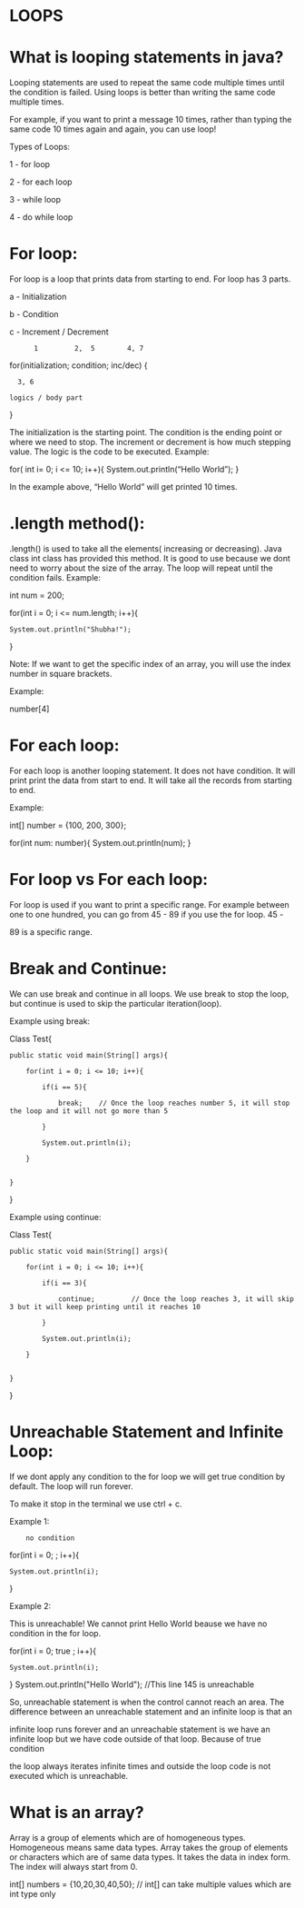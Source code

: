 # LOOPS


# What is looping statements in java?

  Looping statements are used to repeat the same code multiple times until the condition is failed. Using loops is better than writing the same code multiple times. 

For example, if you want to print a message 10 times, rather than typing the same code 10 times again and again, you can use loop!



Types of Loops:

   1 - for loop

   2 - for each loop

   3 - while loop

   4 - do while loop



# For loop:

For loop is a loop that prints data from starting to end. For loop has 3 parts.

a - Initialization

b - Condition

c - Increment / Decrement 
       

          1         2,  5        4, 7
	   
for(initialization; condition; inc/dec)
{

	  3, 6
	  
	logics / body part
}

The initialization is the starting point. The condition is the ending point or where we need to stop. The increment or decrement is how much stepping value. The logic is the code to be executed.
Example:

for( int  i= 0; i <= 10; i++){
	System.out.println(“Hello World”);
}

In the example above, “Hello World” will get printed 10 times.


# .length method():
.length() is used to take all the elements( increasing or decreasing). Java class int class has provided this method. It is good to use because we dont need to worry about the size of the array. The loop will repeat until the condition fails.
Example:

int num = 200;

for(int i = 0; i <= num.length; i++){

	System.out.println("Shubha!");

}

Note: If we want to get the specific index of an array, you will use the index number in square brackets.

Example:

number[4]

# For each loop:

For each loop is another looping statement. It does not have condition. It will print print the data from start to end.  It will take all the records from starting to end. 

Example:

int[] number = {100, 200, 300};

for(int num: number){
	System.out.println(num);
}

# For loop vs For each loop:

For loop is used if you want to print a specific range. For example between one to one hundred, you can go from 45 - 89 if you use the for loop. 45 -

89 is a specific range.

# Break and Continue:

  We can use break and continue in all loops. We use break to stop the loop, but continue is used to skip the particular iteration(loop).

Example using break:

 Class Test{
 
	public static void main(String[] args){
	
		for(int i = 0; i <= 10; i++){
		
			if(i == 5){
			
				break;    // Once the loop reaches number 5, it will stop the loop and it will not go more than 5
				
			}
			
			System.out.println(i);
			
		}
		

	}
	

}


Example using continue:

Class Test{

	public static void main(String[] args){
	
		for(int i = 0; i <= 10; i++){
		
			if(i == 3){
			
				continue;         // Once the loop reaches 3, it will skip 3 but it will keep printing until it reaches 10
				
			}
			
			System.out.println(i);
			
		}
		

	}
	

}

# Unreachable Statement and Infinite Loop:

If we dont apply any condition to the for loop we will get true condition by default. The loop will run forever. 

To make it stop in the terminal we use ctrl + c.

Example 1:

        no condition
	
for(int i = 0; ; i++){         

	System.out.println(i);
	
}

Example 2:

This is unreachable! We cannot print Hello World beause we have no condition in the for loop.

for(int i = 0; true ; i++){

	System.out.println(i);
	
}
System.out.println("Hello World");   //This line 145 is unreachable

So, unreachable statement is when the control cannot reach an area. The difference between an unreachable statement and an infinite loop is that an

infinite loop runs forever and an unreachable statement is we have an infinite loop but we have code outside of that loop. Because of true condition

the loop always iterates infinite times and outside the loop code is not executed which is unreachable.

# What is an array?

Array is a group of elements which are of homogeneous types. Homogeneous means same data types. Array takes the group of elements or characters which are of same data types. It takes the data in index form. The index will always start from 0.

 int[] numbers = {10,20,30,40,50};           // int[] can take multiple values which are int type only

	





